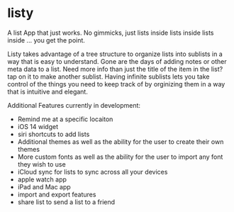 # listy
A list App that just works. No gimmicks, just lists inside lists inside lists inside ... you get the point. 

Listy takes advantage of a tree structure to organize lists into sublists in a way that is easy to understand. Gone are the days of adding notes or other 
meta data to a list. Need more info than just the title of the item in the list? tap on it to make another sublist. Having infinite sublists lets you take 
control of the things you need to keep track of by orginizing them in a way that is intuitive and elegant. 

Additional Features currently in development:
- Remind me at a specific locaiton
- iOS 14 widget
- siri shortcuts to add lists
- Additional themes as well as the ability for the user to create their own themes
- More custom fonts as well as the ability for the user to import any font they wish to use
- iCloud sync for lists to sync across all your devices
- apple watch app
- iPad and Mac app
- import and export features 
- share list to send a list to a friend


